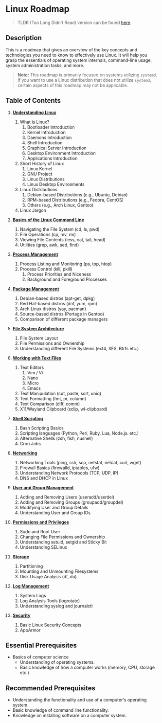 # Linux Roadmap

> TLDR (Too Long Didn't Read) version can be found [here](/operatingSystems/linux/tldr/TLDR.md).


## Description

This is a roadmap that gives an overview of the key concepts and technologies
you need to know to effectively use Linux. It will help you grasp the essentials
of operating system internals, command-line usage, system administration tasks,
and more.

> **Note:** This roadmap is primarily focused on systems utilizing `systemd`. If
> you want to use a Linux distribution that does not utilize `systemd`, certain 
> aspects of this roadmap may not be applicable.

## Table of Contents

1. **[Understanding Linux](/operatingSystems/linux/chapters/understandLinux.md)**
    1. What is Linux?
        1. Bootloader Introduction
        2. Kernel Introduction
        3. Daemons Introduction
        4. Shell Introduction
        5. Graphical Server Introduction
        6. Desktop Environment Introduction
        7. Applications Introduction
    2. Short History of Linux
        1. Linux Kernel
        2. GNU Project
        3. Linux Distributions
        4. Linux Desktop Environments
    3. Linux Distributions
        1. Debian-based Distributions (e.g., Ubuntu, Debian)
        2. RPM-based Distributions (e.g., Fedora, CentOS)
        3. Others (e.g., Arch Linux, Gentoo)
    4. Linux Jargon

2. **[Basics of the Linux Command Line](/operatingSystems/linux/chapters/commandLine.md)**
    1. Navigating the File System (cd, ls, pwd)
    2. File Operations (cp, mv, rm)
    3. Viewing File Contents (less, cat, tail, head)
    4. Utilities (grep, awk, sed, find)

3. **[Process Management](/operatingSystems/linux/chapters/processManagement.md)**
    1. Process Listing and Monitoring (ps, top, htop)
    2. Process Control (kill, pkill)
        1. Process Priorities and Niceness
        2. Background and Foreground Processes

4. **[Package Management](/operatingSystems/linux/chapters/packageManagement.md)**
    1. Debian-based distros (apt-get, dpkg)
    2. Red Hat-based distros (dnf, yum, rpm)
    3. Arch Linux distros (yay, pacman)
    4. Source-based distros (Portage in Gentoo)
    5. Comparison of different package managers

5. **[File System Architecture](/operatingSystems/linux/chapters/fileSystem.md)**
    1. File System Layout
    2. File Permissions and Ownership
    3. Understanding different File Systems (ext4, XFS, Btrfs etc.)

6. **[Working with Text Files](/operatingSystems/linux/chapters/textFiles.md)**
    1. Text Editors
        1. Vim / Vi
        2. Nano
        3. Micro
        4. Emacs
    2. Text Manipulation (cut, paste, sort, uniq)
    3. Text Formatting (fmt, pr, column)
    4. Text Comparison (diff, comm)
    5. X11/Wayland Clipboard (xclip, wl-clipboard)

7. **[Shell Scripting](/operatingSystems/linux/chapters/shellScripting.md)**
    1. Bash Scripting Basics
    2. Scripting languages (Python, Perl, Ruby, Lua, Node.js. etc.) 
    3. Alternative Shells (zsh, fish, nushell)
    4. Cron Jobs

8. **[Networking](/operatingSystems/linux/chapters/networking.md)**
    1. Networking Tools (ping, ssh, scp, netstat, netcat, curl, wget)
    2. Firewall Basics (firewalld, iptables, ufw)
    3. Understanding Network Protocols (TCP, UDP, IP)
    4. DNS and DHCP in Linux

9. **[User and Group Management](/operatingSystems/linux/chapters/usersAndGroups.md)**
    1. Adding and Removing Users (useradd/userdel)
    2. Adding and Removing Groups (groupadd/groupdel)
    3. Modifying User and Group Details
    4. Understanding User and Group IDs

10. **[Permissions and Privileges](/operatingSystems/linux/chapters/priviledges.md)**
    1. Sudo and Root User
    2. Changing File Permissions and Ownership
    3. Understanding setuid, setgid and Sticky Bit
    4. Understanding SELinux

11. **[Storage](/operatingSystems/linux/chapters/storage.md)**
    1. Partitioning
    2. Mounting and Unmounting Filesystems
    3. Disk Usage Analysis (df, du)

12. **[Log Management](/operatingSystems/linux/chapters/logging.md)**
    1. System Logs
    2. Log Analysis Tools (logrotate)
    3. Understanding syslog and journalctl

13. **[Security](/operatingSystems/linux/chapters/security.md)**
    1. Basic Linux Security Concepts
    2. AppArmor

## Essential Prerequisites

* Basics of computer science
    * Understanding of operating systems.
    * Basic knowledge of how a computer works (memory, CPU, storage etc.)

## Recommended Prerequisites

* Understanding the functionality and use of a computer's operating system.
* Basic knowledge of command line functionality.
* Knowledge on installing software on a computer system.